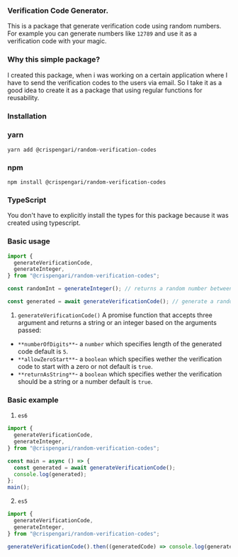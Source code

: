 ### Verification Code Generator.

This is a package that generate verification code using random numbers. For example you can generate numbers like `12789` and use it as a verification code with your magic.

### Why this simple package?

I created this package, when i was working on a certain application where I have to send the verification codes to the users via email. So I take it as a good idea to create it as a package that using regular functions for reusability.

### Installation

### yarn

```
yarn add @crispengari/random-verification-codes
```

### npm

```
npm install @crispengari/random-verification-codes
```

### TypeScript

You don't have to explicitly install the types for this package because it was created using typescript.

### Basic usage

```ts
import {
  generateVerificationCode,
  generateInteger,
} from "@crispengari/random-verification-codes";

const randomInt = generateInteger(); // returns a random number between 0 and 9 inclusive

const generated = await generateVerificationCode(); // generate a random verification 5 digit as a string by default
```

1. `generateVerificationCode()`
   A promise function that accepts three argument and returns a string or an integer based on the arguments passed:

- `**numberOfDigits**`- a `number` which specifies length of the generated code default is `5`.
- `**allowZeroStart**`- a `boolean` which specifies wether the verification code to start with a zero or not default is `true`.
- `**returnAsString**`- a `boolean` which specifies wether the verification should be a string or a number default is `true`.

### Basic example

1. `es6`

```ts
import {
  generateVerificationCode,
  generateInteger,
} from "@crispengari/random-verification-codes";

const main = async () => {
  const generated = await generateVerificationCode();
  console.log(generated);
};
main();
```

2. `es5`

```ts
import {
  generateVerificationCode,
  generateInteger,
} from "@crispengari/random-verification-codes";

generateVerificationCode().then((generatedCode) => console.log(generatedCode));
```
